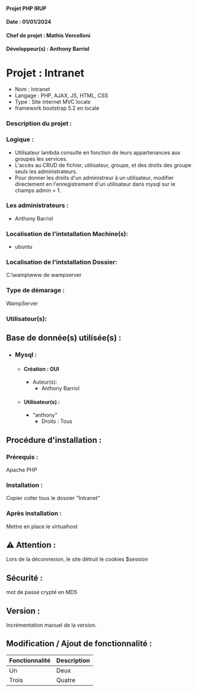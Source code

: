 #### Projet PHP IRUP
#### Date : 01/01/2024 
#### Chef de projet : Mathis Vercelloni
#### Développeur(s) : Anthony Barriol  
# Projet : Intranet 
* Nom : Intranet
* Langage : PHP, AJAX, JS, HTML, CSS
* Type : Site internet MVC locale 
* framework bootstrap 5.2 en locale

### Description du projet  :
### Logique :
 * Utilisateur lambda consulte en fonction de leurs appartenances aux groupes les services.
 * L'accès au CRUD de fichier, utilisateur, groupe, et des droits des groupe seuls les administrateurs.
 * Pour donner les droits d'un administreur à un utilisateur, modifier directement en  l'enregistrement d'un utilisateur dans mysql sur le champs admin = 1.
### Les administrateurs :
 * Anthony Barriol 
### Localisation de l'intstallation Machine(s): 
* ubuntu
### Localisation de l'intstallation Dossier:  
C:\wamp\www de wampserver
### Type de démarage :  
WampServer

### Utilisateur(s): 

## Base de donnée(s) utilisée(s) :
* ### Mysql : 
    * #### Création : OUI
        * Auteur(s):
            * Anthony Barriol
    * #### Utilisateur(s) :
        * "anthony"
            * Droits : Tous
    
## Procédure d'installation :
### Prérequis :  
Apache PHP
### Installation :
Copier coller tous le dossier "Intranet"
### Après installation :
Mettre en place le virtualhost
## ⚠ Attention  :
Lors de la déconnexion, le site détruit le cookies $session
## Sécurité :
mot de passe crypté en MD5
## Version : 
Incrémentation manuel de la version.
## Modification / Ajout de fonctionnalité :
|Fonctionnalité| Description |
| :--------------------- | :--------------- |
| Un | Deux |
| Trois | Quatre |